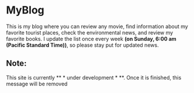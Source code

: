 # MyBlog
This is my blog where you can review any movie, find information about my favorite tourist places, check the environmental news, and review my favorite books.
I update the list once every week **(on Sunday, 6:00 am **(Pacific Standard Time)**)**, so please stay put for updated news.
## Note:
This site is currently ** * under development * **. Once it is finished, this message will be removed
